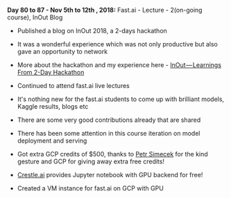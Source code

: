 **Day 80 to 87 - Nov 5th to 12th , 2018:** Fast.ai - Lecture - 2(on-going course), InOut Blog

* Published a blog on InOut 2018, a 2-days hackathon
* It was a wonderful experience which was not only productive but also gave an opportunity to network  
* More about the hackathon and my experience here - [InOut — Learnings From 2-Day Hackathon
](https://towardsdatascience.com/inout-learnings-from-2-day-hackathon-6d1196410298)  

* Continued to attend fast.ai live lectures
* It's nothing new for the fast.ai students to come up with brilliant models, Kaggle results, blogs etc  
* There are some very good contributions already that are shared  
* There has been some attention in this course iteration on model deployment and serving
* Got extra GCP credits of $500, thanks to [Petr Simecek](https://twitter.com/simecek) for the kind gesture and GCP for giving away extra free credits!
* [Crestle.ai](https://www.crestle.ai) provides Jupyter notebook with GPU backend for free!
* Created a VM instance for fast.ai on GCP with GPU